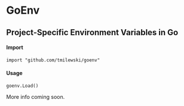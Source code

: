 # GoEnv
## Project-Specific Environment Variables in Go


#### Import
`import "github.com/tmilewski/goenv"`

#### Usage
`goenv.Load()`


More info coming soon.
